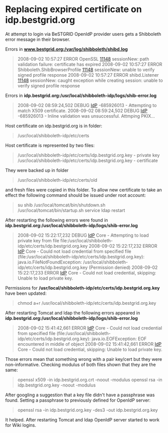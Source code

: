 # Replacing expired certificate on idp.bestgrid.org

At attempt to login via BeSTGRID OpenIdP provider users gets a Shibboleth error message in their browser.

Errors in **www.bestgrid.org:/var/log/shibboleth/shibd.log**

>  2008-09-02 10:57:27 ERROR OpenSSL [11148](https://reannz.atlassian.net/wiki/pages/createpage.action?spaceKey=BeSTGRID&title=11148&linkCreation=true&fromPageId=3816950675) sessionNew: path validation failure: certificate has expired
>  2008-09-02 10:57:27 ERROR Shibboleth.ShibBrowserProfile [11148](https://reannz.atlassian.net/wiki/pages/createpage.action?spaceKey=BeSTGRID&title=11148&linkCreation=true&fromPageId=3816950675) sessionNew: unable to verify signed profile response
>  2008-09-02 10:57:27 ERROR shibd.Listener [11148](https://reannz.atlassian.net/wiki/pages/createpage.action?spaceKey=BeSTGRID&title=11148&linkCreation=true&fromPageId=3816950675) sessionNew: caught exception while creating session: unable to verify signed profile response

Errors in **idp.bestgrid.org:/usr/local/shibboleth-idp/logs/shib-error.log**

>  2008-09-02 08:59:24,502 DEBUG [IdP](https://reannz.atlassian.net/wiki/pages/createpage.action?spaceKey=BeSTGRID&title=IdP&linkCreation=true&fromPageId=3816950675) -685926013                          - Attempting to match X509 certificate.
>  2008-09-02 08:59:24,502 DEBUG [IdP](https://reannz.atlassian.net/wiki/pages/createpage.action?spaceKey=BeSTGRID&title=IdP&linkCreation=true&fromPageId=3816950675) -685926013                          - Inline validation was unsuccessful.  Attmping PKIX...

Host certificate on idp.bestgrid.org is in folder:

>  /usr/local/shibboleth-idp/etc/certs

Host certificate is represented by two files:

>  /usr/local/shibboleth-idp/etc/certs/idp.bestgrid.org.key - private key
>  /usr/local/shibboleth-idp/etc/certs/idp.bestgrid.org.key - certificate

They were backed up in folder

>  /usr/local/shibboleth-idp/etc/certs/old

and fresh files were copied in this folder. To allow new certificate to take an effect the following command should be issued under root account:

>  su shib
>  /usr/local/tomcat/bin/shutdown.sh
>  /usr/local/tomcat/bin/startup.sh
>  service ldap restart

After restarting the following errors were found in **idp.bestgrid.org:/usr/local/shibboleth-idp/logs/shib-error.log**

>  2008-09-02 15:22:17,232 DEBUG [IdP](https://reannz.atlassian.net/wiki/pages/createpage.action?spaceKey=BeSTGRID&title=IdP&linkCreation=true&fromPageId=3816950675) Core - Attempting to load private key from file file:/usr/local/shibboleth-idp/etc/certs/idp.bestgrid.org.key
>  2008-09-02 15:22:17,232 ERROR [IdP](https://reannz.atlassian.net/wiki/pages/createpage.action?spaceKey=BeSTGRID&title=IdP&linkCreation=true&fromPageId=3816950675) Core - Could not load credential from specified file (file:/usr/local/shibboleth-idp/etc/certs/idp.bestgrid.org.key): java.io.FileNotFoundException: /usr/local/shibboleth-idp/etc/certs/idp.bestgrid.org.key (Permission denied)
>  2008-09-02 15:22:17,233 ERROR [IdP](https://reannz.atlassian.net/wiki/pages/createpage.action?spaceKey=BeSTGRID&title=IdP&linkCreation=true&fromPageId=3816950675) Core - Could not load credential, skipping: Unable to load private key.

Permissions for **/usr/local/shibboleth-idp/etc/certs/idp.bestgrid.org.key** have been updated:

>   chmod a+r /usr/local/shibboleth-idp/etc/certs/idp.bestgrid.org.key

After restarting Tomcat and ldap the following errors appeared in **idp.bestgrid.org:/usr/local/shibboleth-idp/logs/shib-error.log**

>  2008-09-02 15:41:42,661 ERROR [IdP](https://reannz.atlassian.net/wiki/pages/createpage.action?spaceKey=BeSTGRID&title=IdP&linkCreation=true&fromPageId=3816950675) Core - Could not load credential from specified file (file:/usr/local/shibboleth-idp/etc/certs/idp.bestgrid.org.key): java.io.EOFException: EOF encountered in middle of object
>  2008-09-02 15:41:42,661 ERROR [IdP](https://reannz.atlassian.net/wiki/pages/createpage.action?spaceKey=BeSTGRID&title=IdP&linkCreation=true&fromPageId=3816950675) Core - Could not load credential, skipping: Unable to load private key.

Those errors mean that something wrong with a pair key/cert but they were non-informative. Checking modulus of both files shown that they are the same:

>  openssl x509 -in idp.bestgrid.org.crt -noout -modulus
>  openssl rsa -in idp.bestgrid.org.key -noout -modulus

After googling a suggestion that a key file didn't have a passphrase was found. Setting a passphrase to previously defined for OpenIdP server:

>  openssl rsa -in idp.bestgrid.org.key -des3 -out idp.bestgrid.org.key

It helped. After restarting Tomcat and ldap OpenIdP server started to work for Wiki logins.
